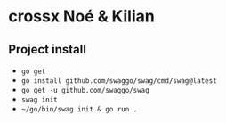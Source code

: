 # crossx Noé & Kilian

## Project install

- `go get`
- `go install github.com/swaggo/swag/cmd/swag@latest`
- `go get -u github.com/swaggo/swag`
- `swag init`
- `~/go/bin/swag init & go run .`
